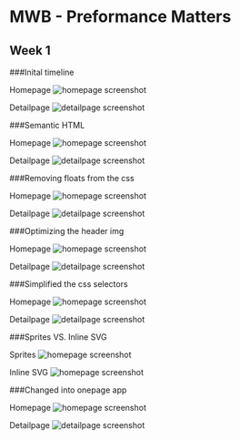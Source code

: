 # MWB - Preformance Matters

## Week 1

###Inital timeline

Homepage
![homepage screenshot](timeline-ss/initial-timeline-home.PNG)

Detailpage
![detailpage screenshot](timeline-ss/initial-timeline-detail.PNG)

###Semantic HTML

Homepage
![homepage screenshot](timeline-ss/001-home.PNG)

Detailpage
![detailpage screenshot](timeline-ss/001-detail.PNG)

###Removing floats from the css

Homepage
![homepage screenshot](timeline-ss/002-noFloats-home.PNG)

Detailpage
![detailpage screenshot](timeline-ss/002-noFloats-detail.PNG)

###Optimizing the header img

Homepage
![homepage screenshot](timeline-ss/003-png2jpg-home.PNG)

Detailpage
![detailpage screenshot](timeline-ss/003-png2jpg-detail.PNG)

###Simplified the css selectors

Homepage
![homepage screenshot](timeline-ss/004-simplifyCss-home.PNG)

Detailpage
![detailpage screenshot](timeline-ss/004-simplifyCss-detail.PNG)

###Sprites VS. Inline SVG

Sprites
![homepage screenshot](timeline-ss/005-sprites-home.PNG)

Inline SVG
![homepage screenshot](timeline-ss/005-inlineSvg-home.PNG)

###Changed into onepage app

Homepage
![homepage screenshot](timeline-ss/006-onepage.PNG)

Detailpage
![detailpage screenshot](timeline-ss/006-onepage-detail.PNG)
